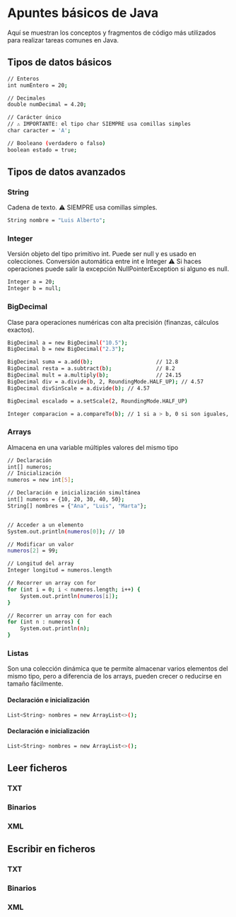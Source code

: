 # Apuntes básicos de Java
Aquí se muestran los conceptos y fragmentos de código más utilizados para realizar tareas comunes en Java.

## Tipos de datos básicos
```bash
// Enteros
int numEntero = 20;

// Decimales
double numDecimal = 4.20;

// Carácter único
// ⚠️ IMPORTANTE: el tipo char SIEMPRE usa comillas simples
char caracter = 'A';

// Booleano (verdadero o falso)
boolean estado = true;
```

## Tipos de datos avanzados
### String
Cadena de texto.
⚠️ SIEMPRE usa comillas simples.

```bash
String nombre = "Luis Alberto";
```

### Integer
Versión objeto del tipo primitivo int. Puede ser null y es usado en colecciones. Conversión automática entre int e Integer
⚠️ Si haces operaciones puede salir la excepción NullPointerException si alguno es null.

```bash
Integer a = 20;
Integer b = null;
```

### BigDecimal
Clase para operaciones numéricas con alta precisión (finanzas, cálculos exactos).

```bash
BigDecimal a = new BigDecimal("10.5");
BigDecimal b = new BigDecimal("2.3");

BigDecimal suma = a.add(b);                    // 12.8
BigDecimal resta = a.subtract(b);              // 8.2
BigDecimal mult = a.multiply(b);               // 24.15
BigDecimal div = a.divide(b, 2, RoundingMode.HALF_UP); // 4.57
BigDecimal divSinScale = a.divide(b); // 4.57

BigDecimal escalado = a.setScale(2, RoundingMode.HALF_UP)

Integer comparacion = a.compareTo(b); // 1 si a > b, 0 si son iguales, -1 si a < b
```
### Arrays
Almacena en una variable múltiples valores del mismo tipo

```bash
// Declaración
int[] numeros;
// Inicialización
numeros = new int[5];

// Declaración e inicialización simultánea
int[] numeros = {10, 20, 30, 40, 50}; 
String[] nombres = {"Ana", "Luis", "Marta"};


// Acceder a un elemento
System.out.println(numeros[0]); // 10

// Modificar un valor
numeros[2] = 99;

// Longitud del array
Integer longitud = numeros.length

// Recorrer un array con for
for (int i = 0; i < numeros.length; i++) {
    System.out.println(numeros[i]);
}

// Recorrer un array con for each
for (int n : numeros) {
    System.out.println(n);
}
```

### Listas
Son una colección dinámica que te permite almacenar varios elementos del mismo tipo, pero a diferencia de los arrays, pueden crecer o reducirse en tamaño fácilmente.
  #### Declaración e inicialización
```bash
List<String> nombres = new ArrayList<>();
```
  #### Declaración e inicialización
```bash
List<String> nombres = new ArrayList<>();
```


## Leer ficheros
### TXT
### Binarios
### XML

## Escribir en ficheros
### TXT
### Binarios
### XML
